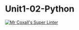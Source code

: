 # Unit1-02-Python
[![Mr Coxall's Super Linter](https://github.com/CS3U-Programming-Spencer-S/Unit1-02-Python/workflows/Mr%20Coxall's%20Super%20Linter/badge.svg)](https://github.com/CS3U-Programming-Spencer-S/Unit1-02-Python/)
